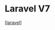 # Laravel V7

[[laravel]]

[//begin]: # "Autogenerated link references for markdown compatibility"
[laravel]: laravel "Laravel"
[//end]: # "Autogenerated link references"
